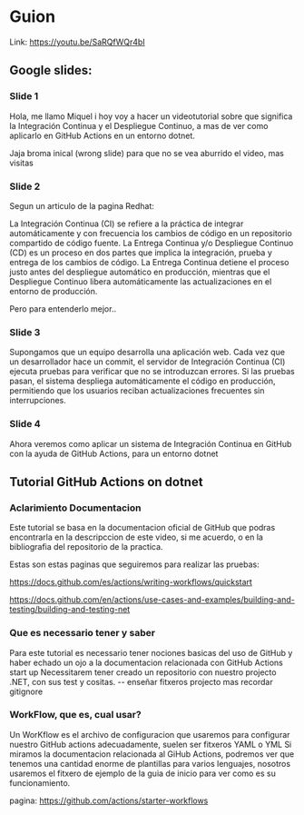 # Guion

Link: https://youtu.be/SaRQfWQr4bI

## Google slides:
### Slide 1
Hola, me llamo Miquel i hoy voy a hacer un videotutorial sobre que significa la Integración Continua y el Despliegue Continuo, a mas de ver como aplicarlo en GitHub Actions en un entorno dotnet.


Jaja broma inical (wrong slide) para que no se vea aburrido el video, mas visitas

### Slide 2
Segun un articulo de la pagina Redhat:

La Integración Continua (CI) se refiere a la práctica de integrar automáticamente y con frecuencia los cambios de código en un repositorio compartido de código fuente. La Entrega Continua y/o Despliegue Continuo (CD) es un proceso en dos partes que implica la integración, prueba y entrega de los cambios de código. La Entrega Continua detiene el proceso justo antes del despliegue automático en producción, mientras que el Despliegue Continuo libera automáticamente las actualizaciones en el entorno de producción.

Pero para entenderlo mejor..


### Slide 3
Supongamos que un equipo desarrolla una aplicación web. Cada vez que un desarrollador hace un commit, el servidor de Integración Continua (CI) ejecuta pruebas para verificar que no se introduzcan errores. Si las pruebas pasan, el sistema despliega automáticamente el código en producción, permitiendo que los usuarios reciban actualizaciones frecuentes sin interrupciones.


### Slide 4
Ahora veremos como aplicar un sistema de Integración Continua en GitHub con la ayuda de GitHub Actions, para un entorno dotnet

## Tutorial GitHub Actions on dotnet
### Aclarimiento Documentacion
Este tutorial se basa en la documentacion oficial de GitHub que podras encontrarla en la descripccion de este video, si me acuerdo, o en la bibliografia del repositorio de la practica.

Estas son estas paginas que seguiremos para realizar las pruebas:

https://docs.github.com/es/actions/writing-workflows/quickstart

https://docs.github.com/en/actions/use-cases-and-examples/building-and-testing/building-and-testing-net


### Que es necessario tener y saber
Para este tutorial es necessario tener nociones basicas del uso de GitHub y haber echado un ojo a la documentacion relacionada con GitHub Actions start up
Necessitarem tener creado un repositorio con nuestro projecto .NET, con sus test y cositas. -- enseñar fitxeros projecto mas recordar gitignore


### WorkFlow, que es, cual usar?
Un WorKflow es el archivo de configuracion que usaremos para configurar nuestro GitHub actions adecuadamente, suelen ser fitxeros YAML o YML
Si miramos la documentacion relacionada al GiHub Actions, podremos ver que tenemos una cantidad enorme de plantillas para varios lenguajes, nosotros usaremos el fitxero de ejemplo de la guia de inicio para ver como es su funcionamiento.

pagina: https://github.com/actions/starter-workflows